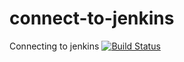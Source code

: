 # connect-to-jenkins
Connecting to jenkins
[![Build Status](http://ec2-52-206-60-230.compute-1.amazonaws.com/buildStatus/icon?job=connect-to-jenkins&build=4)](http://ec2-52-206-60-230.compute-1.amazonaws.com/job/connect-to-jenkins/4/)
